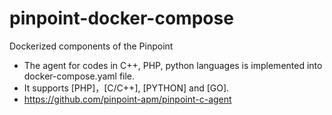 # pinpoint-docker-compose
Dockerized components of the Pinpoint 

* The agent for codes in C++, PHP, python languages is implemented into docker-compose.yaml file. 
* It supports [PHP]，[C/C++], [PYTHON] and [GO]. 
* https://github.com/pinpoint-apm/pinpoint-c-agent